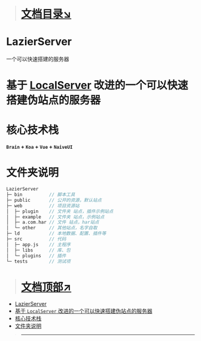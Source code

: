 > # <a id="文档顶部" href="#文档目录">文档目录↘</a>

# LazierServer
一个可以快速搭建的服务器

# 基于 [LocalServer](#lazierserver) 改进的一个可以快速搭建伪站点的服务器

# 核心技术栈
**`Brain` + `Koa` + `Vue` + `NaiveUI`**

# 文件夹说明
```c
LazierServer
├─ bin          // 脚本工具
├─ public       // 公开的资源，默认站点
├─ web          // 项目资源站
│  ├─ plugin    // 文件夹 站点，插件示例站点
│  ├─ example   // 文件夹 站点，示例站点
│  ├─ a.com.har // 文件 站点，har站点
│  └─ other     // 其他站点，名字自取
├─ ld           // 本地数据、配置、插件等 
├─ src          // 代码
│  ├─ app.js    // 主程序
│  ├─ libs      // 库、包
│  └─ plugins   // 插件
└─ tests        // 测试项
```

> # <a id="文档目录" href="#文档顶部">文档顶部↗</a>
- [LazierServer](#lazierserver)
- [基于 `LocalServer` 改进的一个可以快速搭建伪站点的服务器](#基于-localserver-改进的一个可以快速搭建伪站点的服务器)
- [核心技术栈](#核心技术栈)
- [文件夹说明](#文件夹说明)
> ---